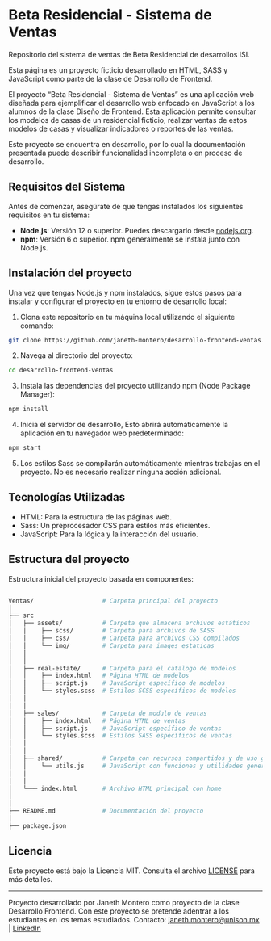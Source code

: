 # Beta Residencial - Sistema de Ventas

Repositorio del sistema de ventas de Beta Residencial de desarrollos ISI.

Esta página es un proyecto ficticio desarrollado en HTML, SASS y JavaScript como parte de la clase de Desarrollo de Frontend.

El proyecto “Beta Residencial - Sistema de Ventas” es una aplicación web diseñada para ejemplificar el desarrollo web enfocado en JavaScript a los alumnos de la clase Diseño de Frontend. Esta aplicación permite consultar los modelos de casas de un residencial ficticio, realizar ventas de estos modelos de casas y visualizar indicadores o reportes de las ventas.

Este proyecto se encuentra en desarrollo, por lo cual la documentación presentada puede describir funcionalidad incompleta o en proceso de desarrollo.

## Requisitos del Sistema

Antes de comenzar, asegúrate de que tengas instalados los siguientes requisitos en tu sistema:

- **Node.js**: Versión 12 o superior. Puedes descargarlo desde [nodejs.org](https://nodejs.org/).
- **npm**: Versión 6 o superior. npm generalmente se instala junto con Node.js.

## Instalación del proyecto
Una vez que tengas Node.js y npm instalados, sigue estos pasos para instalar y configurar el proyecto en tu entorno de desarrollo local:

1. Clona este repositorio en tu máquina local utilizando el siguiente comando:

```bash
git clone https://github.com/janeth-montero/desarrollo-frontend-ventas.git
```

2. Navega al directorio del proyecto:

```bash
cd desarrollo-frontend-ventas
```

3. Instala las dependencias del proyecto utilizando npm (Node Package Manager):

```bash
npm install
```

4. Inicia el servidor de desarrollo, Esto abrirá automáticamente la aplicación en tu navegador web predeterminado:

```bash
npm start
```

5. Los estilos Sass se compilarán automáticamente mientras trabajas en el proyecto. No es necesario realizar ninguna acción adicional.

## Tecnologías Utilizadas

- HTML: Para la estructura de las páginas web.
- Sass: Un preprocesador CSS para estilos más eficientes.
- JavaScript: Para la lógica y la interacción del usuario.

## Estructura del proyecto

Estructura inicial del proyecto basada en componentes:

```bash

Ventas/                   # Carpeta principal del proyecto
│
├── src
│   ├── assets/           # Carpeta que almacena archivos estáticos
│   │    ├── scss/        # Carpeta para archivos de SASS
│   │    ├── css/         # Carpeta para archivos CSS compilados
│   │    └── img/         # Carpeta para images estaticas
│   │
│   │
│   ├── real-estate/      # Carpeta para el catalogo de modelos
│   │    ├── index.html   # Página HTML de modelos
│   │    ├── script.js    # JavaScript específico de modelos
│   │    └── styles.scss  # Estilos SCSS específicos de modelos
│   │
│   │
│   ├── sales/            # Carpeta de modulo de ventas
│   │    ├── index.html   # Página HTML de ventas
│   │    ├── script.js    # JavaScript específico de ventas
│   │    └── styles.scss  # Estilos SASS específicos de ventas
│   │
│   │
│   ├── shared/           # Carpeta con recursos compartidos y de uso generico
│   │    └── utils.js     # JavaScript con funciones y utilidades genericas
│   │
│   │
│   └─── index.html       # Archivo HTML principal con home
│
│
├── README.md             # Documentación del proyecto
│
├── package.json

```

## Licencia

Este proyecto está bajo la Licencia MIT. Consulta el archivo [LICENSE](LICENSE) para más detalles.

---

Proyecto desarrollado por Janeth Montero como proyecto de la clase Desarrollo Frontend. Con este proyecto se pretende adentrar a los estudiantes en los temas estudiados.
Contacto: janeth.montero@unison.mx | [LinkedIn](https://www.linkedin.com/in/janeth-montero/)
